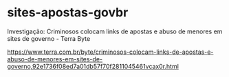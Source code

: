 # sites-apostas-govbr
Investigação: Criminosos colocam links de apostas e abuso de menores em sites de governo - Terra Byte

https://www.terra.com.br/byte/criminosos-colocam-links-de-apostas-e-abuso-de-menores-em-sites-de-governo,92e1736f08ed7a01db57f70f2811045461vcax0r.html
